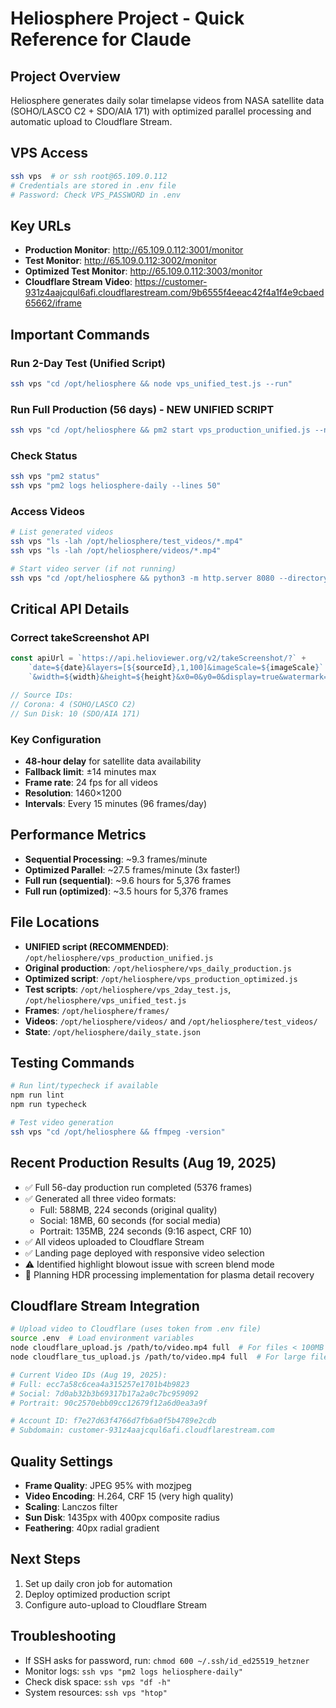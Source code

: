 # Heliosphere Project - Quick Reference for Claude

## Project Overview
Heliosphere generates daily solar timelapse videos from NASA satellite data (SOHO/LASCO C2 + SDO/AIA 171) with optimized parallel processing and automatic upload to Cloudflare Stream.

## VPS Access
```bash
ssh vps  # or ssh root@65.109.0.112
# Credentials are stored in .env file
# Password: Check VPS_PASSWORD in .env
```

## Key URLs
- **Production Monitor**: http://65.109.0.112:3001/monitor
- **Test Monitor**: http://65.109.0.112:3002/monitor  
- **Optimized Test Monitor**: http://65.109.0.112:3003/monitor
- **Cloudflare Stream Video**: https://customer-931z4aajcqul6afi.cloudflarestream.com/9b6555f4eeac42f4a1f4e9cbaed65662/iframe

## Important Commands

### Run 2-Day Test (Unified Script)
```bash
ssh vps "cd /opt/heliosphere && node vps_unified_test.js --run"
```

### Run Full Production (56 days) - NEW UNIFIED SCRIPT
```bash
ssh vps "cd /opt/heliosphere && pm2 start vps_production_unified.js --name heliosphere-unified -- --run"
```

### Check Status
```bash
ssh vps "pm2 status"
ssh vps "pm2 logs heliosphere-daily --lines 50"
```

### Access Videos
```bash
# List generated videos
ssh vps "ls -lah /opt/heliosphere/test_videos/*.mp4"
ssh vps "ls -lah /opt/heliosphere/videos/*.mp4"

# Start video server (if not running)
ssh vps "cd /opt/heliosphere && python3 -m http.server 8080 --directory test_videos &"
```

## Critical API Details

### Correct takeScreenshot API
```javascript
const apiUrl = `https://api.helioviewer.org/v2/takeScreenshot/?` +
    `date=${date}&layers=[${sourceId},1,100]&imageScale=${imageScale}` +
    `&width=${width}&height=${height}&x0=0&y0=0&display=true&watermark=false`;

// Source IDs:
// Corona: 4 (SOHO/LASCO C2)  
// Sun Disk: 10 (SDO/AIA 171)
```

### Key Configuration
- **48-hour delay** for satellite data availability
- **Fallback limit**: ±14 minutes max
- **Frame rate**: 24 fps for all videos
- **Resolution**: 1460×1200
- **Intervals**: Every 15 minutes (96 frames/day)

## Performance Metrics
- **Sequential Processing**: ~9.3 frames/minute
- **Optimized Parallel**: ~27.5 frames/minute (3x faster!)
- **Full run (sequential)**: ~9.6 hours for 5,376 frames
- **Full run (optimized)**: ~3.5 hours for 5,376 frames

## File Locations
- **UNIFIED script (RECOMMENDED)**: `/opt/heliosphere/vps_production_unified.js`
- **Original production**: `/opt/heliosphere/vps_daily_production.js`
- **Optimized script**: `/opt/heliosphere/vps_production_optimized.js`
- **Test scripts**: `/opt/heliosphere/vps_2day_test.js`, `/opt/heliosphere/vps_unified_test.js`
- **Frames**: `/opt/heliosphere/frames/`
- **Videos**: `/opt/heliosphere/videos/` and `/opt/heliosphere/test_videos/`
- **State**: `/opt/heliosphere/daily_state.json`

## Testing Commands
```bash
# Run lint/typecheck if available
npm run lint
npm run typecheck

# Test video generation
ssh vps "cd /opt/heliosphere && ffmpeg -version"
```

## Recent Production Results (Aug 19, 2025)
- ✅ Full 56-day production run completed (5376 frames)
- ✅ Generated all three video formats:
  - Full: 588MB, 224 seconds (original quality)
  - Social: 18MB, 60 seconds (for social media)
  - Portrait: 135MB, 224 seconds (9:16 aspect, CRF 10)
- ✅ All videos uploaded to Cloudflare Stream
- ✅ Landing page deployed with responsive video selection
- ⚠️ Identified highlight blowout issue with screen blend mode
- 🔄 Planning HDR processing implementation for plasma detail recovery

## Cloudflare Stream Integration
```bash
# Upload video to Cloudflare (uses token from .env file)
source .env  # Load environment variables
node cloudflare_upload.js /path/to/video.mp4 full  # For files < 100MB
node cloudflare_tus_upload.js /path/to/video.mp4 full  # For large files

# Current Video IDs (Aug 19, 2025):
# Full: ecc7a58c6cea4a315257e1701b4b9823
# Social: 7d0ab32b3b69317b17a2a0c7bc959092
# Portrait: 90c2570ebb09cc12679f12a6d0ea3a9f

# Account ID: f7e27d63f4766d7fb6a0f5b4789e2cdb
# Subdomain: customer-931z4aajcqul6afi.cloudflarestream.com
```

## Quality Settings
- **Frame Quality**: JPEG 95% with mozjpeg
- **Video Encoding**: H.264, CRF 15 (very high quality)
- **Scaling**: Lanczos filter
- **Sun Disk**: 1435px with 400px composite radius
- **Feathering**: 40px radial gradient

## Next Steps
1. Set up daily cron job for automation
2. Deploy optimized production script
3. Configure auto-upload to Cloudflare Stream

## Troubleshooting
- If SSH asks for password, run: `chmod 600 ~/.ssh/id_ed25519_hetzner`
- Monitor logs: `ssh vps "pm2 logs heliosphere-daily"`
- Check disk space: `ssh vps "df -h"`
- System resources: `ssh vps "htop"`